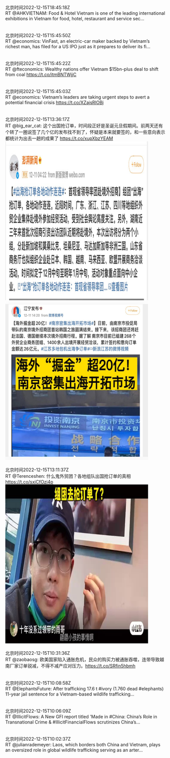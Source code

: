 北京时间2022-12-15T18:45:18Z<br>RT @AHKVIETNAM: Food &amp; Hotel Vietnam is one of the leading international exhibitions in Vietnam for food, hotel, restaurant and service sec…<br><br><br>北京时间2022-12-15T15:45:50Z<br>RT @economics: VinFast, an electric-car maker backed by Vietnam’s richest man, has filed for a US IPO just as it prepares to deliver its fi…<br><br><br>北京时间2022-12-15T15:45:22Z<br>RT @fteconomics: Wealthy nations offer Vietnam $15bn-plus deal to shift from coal https://t.co/itmBNTWjjC<br><br><br>北京时间2022-12-15T15:45:03Z<br>RT @economics: Vietnam’s leaders are taking urgent steps to avert a potential financial crisis https://t.co/XZajsRlOBj<br><br><br>北京时间2022-12-15T13:36:17Z<br>RT @big_ear_cat: 这个出国抢订单，时间段正好是圣诞元旦假期间。前两天还有个转了一圈说签了几个亿的发布找不到了，怀疑是本来就要签的，和一些意向表示都统计为出去一趟的成果了 https://t.co/xupXbzYEAM<br><img src='/temp/image/2022/n-Month-12/1603262649352957952_0.jpg' width='450' height='500'><img src='/temp/image/2022/n-Month-12/1603262649352957952_1.jpg' width='450' height='500'><br><br>北京时间2022-12-15T13:11:37Z<br>RT @Terenceshen: 什么鬼外贸团？各地组队出国抢订单的真相 https://t.co/sxiCfOzi4p<br><img src='/temp/video/2022/n-Month-12/k-Day-15/BanGFW2/1603256442139484160_0.jpg' width='450' height='500'><br><br>北京时间2022-12-15T10:31:36Z<br>RT @zaobaosg: 欧美国家陷入通胀危机，民众的购买力被通胀吞噬，连带导致越南厂家订单锐减，不得不减产应对压力。https://t.co/SRfin5hbmh<br><br><br>北京时间2022-12-15T10:08:58Z<br>RT @ElephantsFuture: After trafficking 17.6 t #ivory (1.760 dead #elephants) 11-year jail sentence for a Vietnam-based wildlife trafficking…<br><br><br>北京时间2022-12-15T10:06:09Z<br>RT @IllicitFlows: A New GFI report titled 'Made in #China: China’s Role in Transnational Crime &amp; #IllicitFinancialFlows scrutinizes China’s…<br><br><br>北京时间2022-12-15T10:02:37Z<br>RT @julianrademeyer: Laos, which borders both China and Vietnam, plays an oversized role in global wildlife trafficking serving as an arter…<br><br><br>